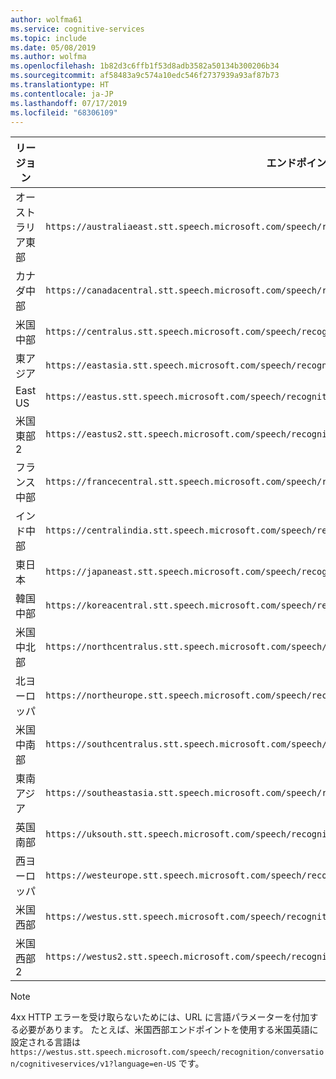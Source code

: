 ```yaml
---
author: wolfma61
ms.service: cognitive-services
ms.topic: include
ms.date: 05/08/2019
ms.author: wolfma
ms.openlocfilehash: 1b82d3c6ffb1f53d8adb3582a50134b300206b34
ms.sourcegitcommit: af58483a9c574a10edc546f2737939a93af87b73
ms.translationtype: HT
ms.contentlocale: ja-JP
ms.lasthandoff: 07/17/2019
ms.locfileid: "68306109"
---
```

| リージョン | エンドポイント |
|--------|----------|
| オーストラリア東部 | `https://australiaeast.stt.speech.microsoft.com/speech/recognition/conversation/cognitiveservices/v1` |
| カナダ中部 | `https://canadacentral.stt.speech.microsoft.com/speech/recognition/conversation/cognitiveservices/v1` |
| 米国中部 | `https://centralus.stt.speech.microsoft.com/speech/recognition/conversation/cognitiveservices/v1` |
| 東アジア | `https://eastasia.stt.speech.microsoft.com/speech/recognition/conversation/cognitiveservices/v1` |
| East US | `https://eastus.stt.speech.microsoft.com/speech/recognition/conversation/cognitiveservices/v1` |
| 米国東部 2 | `https://eastus2.stt.speech.microsoft.com/speech/recognition/conversation/cognitiveservices/v1` |
| フランス中部 | `https://francecentral.stt.speech.microsoft.com/speech/recognition/conversation/cognitiveservices/v1` |
| インド中部 | `https://centralindia.stt.speech.microsoft.com/speech/recognition/conversation/cognitiveservices/v1` |
| 東日本 | `https://japaneast.stt.speech.microsoft.com/speech/recognition/conversation/cognitiveservices/v1` |
| 韓国中部 | `https://koreacentral.stt.speech.microsoft.com/speech/recognition/conversation/cognitiveservices/v1` |
| 米国中北部 | `https://northcentralus.stt.speech.microsoft.com/speech/recognition/conversation/cognitiveservices/v1` |
| 北ヨーロッパ | `https://northeurope.stt.speech.microsoft.com/speech/recognition/conversation/cognitiveservices/v1` |
| 米国中南部 | `https://southcentralus.stt.speech.microsoft.com/speech/recognition/conversation/cognitiveservices/v1` |
| 東南アジア | `https://southeastasia.stt.speech.microsoft.com/speech/recognition/conversation/cognitiveservices/v1` |
| 英国南部 | `https://uksouth.stt.speech.microsoft.com/speech/recognition/conversation/cognitiveservices/v1` |
| 西ヨーロッパ | `https://westeurope.stt.speech.microsoft.com/speech/recognition/conversation/cognitiveservices/v1` |
| 米国西部 | `https://westus.stt.speech.microsoft.com/speech/recognition/conversation/cognitiveservices/v1` |
| 米国西部 2 | `https://westus2.stt.speech.microsoft.com/speech/recognition/conversation/cognitiveservices/v1` |

> [!NOTE]
> 4xx HTTP エラーを受け取らないためには、URL に言語パラメーターを付加する必要があります。 たとえば、米国西部エンドポイントを使用する米国英語に設定される言語は `https://westus.stt.speech.microsoft.com/speech/recognition/conversation/cognitiveservices/v1?language=en-US` です。
